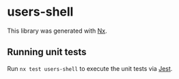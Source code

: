 # users-shell

This library was generated with [Nx](https://nx.dev).

## Running unit tests

Run `nx test users-shell` to execute the unit tests via [Jest](https://jestjs.io).
